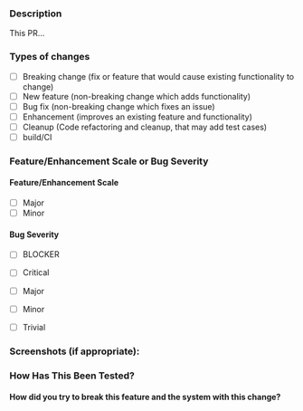 ### Description

This PR...
<!--- Describe your changes in DETAIL - And how has behaviour functionally changed. -->

<!-- For new features, provide link to FS, dev ML discussion etc. -->
<!-- In case of bug fix, the expected and actual behaviours, steps to reproduce. -->

<!-- When "Fixes: #<id>" is specified, the issue/PR will automatically be closed when this PR gets merged -->
<!-- For addressing multiple issues/PRs, use multiple "Fixes: #<id>" -->
<!-- Fixes: # -->

<!--- ********************************************************************************* -->
<!--- NOTE: AUTOMATATION USES THE DESCRIPTIONS TO SET LABELS AND PRODUCE DOCUMENTATION. -->
<!--- PLEASE PUT AN 'X' in only **ONE** box -->
<!--- ********************************************************************************* -->

### Types of changes

- [ ] Breaking change (fix or feature that would cause existing functionality to change)
- [ ] New feature (non-breaking change which adds functionality)
- [ ] Bug fix (non-breaking change which fixes an issue)
- [ ] Enhancement (improves an existing feature and functionality)
- [ ] Cleanup (Code refactoring and cleanup, that may add test cases)
- [ ] build/CI

### Feature/Enhancement Scale or Bug Severity

#### Feature/Enhancement Scale

- [ ] Major
- [ ] Minor

#### Bug Severity

- [ ] BLOCKER
- [ ] Critical
- [ ] Major
- [ ] Minor
- [ ] Trivial


### Screenshots (if appropriate):


### How Has This Been Tested?

<!-- Please describe in detail how you tested your changes. -->
<!-- Include details of your testing environment, and the tests you ran to -->

#### How did you try to break this feature and the system with this change?

<!-- see how your change affects other areas of the code, etc. -->


<!-- Please read the [CONTRIBUTING](https://github.com/apache/cloudstack/blob/main/CONTRIBUTING.md) document -->
